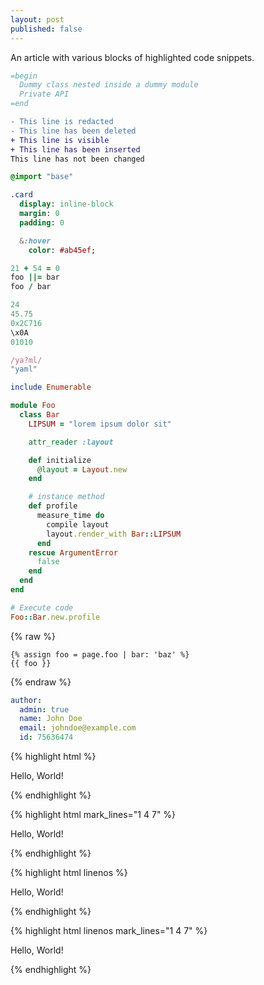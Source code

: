 ```yaml
---
layout: post
published: false
---
```


An article with various blocks of highlighted code snippets.

```ruby
=begin
  Dummy class nested inside a dummy module
  Private API
=end
```
```diff
- This line is redacted
- This line has been deleted
+ This line is visible
+ This line has been inserted
This line has not been changed
```
```sass
@import "base"

.card
  display: inline-block
  margin: 0
  padding: 0

  &:hover
    color: #ab45ef;
```
```ruby
21 + 54 = 0
foo ||= bar
foo / bar

24
45.75
0x2C716
\x0A
01010

/ya?ml/
"yaml"
```
```ruby
include Enumerable

module Foo
  class Bar
    LIPSUM = "lorem ipsum dolor sit"

    attr_reader :layout

    def initialize
      @layout = Layout.new
    end

    # instance method
    def profile
      measure_time do
        compile layout
        layout.render_with Bar::LIPSUM
      end
    rescue ArgumentError
      false
    end
  end
end

# Execute code
Foo::Bar.new.profile
```

{% raw %}
```liquid
{% assign foo = page.foo | bar: 'baz' %}
{{ foo }}
```
{% endraw %}

```yaml
author:
  admin: true
  name: John Doe
  email: johndoe@example.com
  id: 75636474
```

{% highlight html %}
<html>
  <head>
    <meta charset="utf-8" />
    <title>Hello World</title>
  </head>
  <body>
    <p>Hello, World!</p>
  </body>
</html>
{% endhighlight %}

{% highlight html mark_lines="1 4 7" %}
<html>
  <head>
    <meta charset="utf-8" />
    <title>Hello World</title>
  </head>
  <body>
    <p>Hello, World!</p>
  </body>
</html>
{% endhighlight %}

{% highlight html linenos %}
<html>
  <head>
    <meta charset="utf-8" />
    <title>Hello World</title>
  </head>
  <body>
    <p>Hello, World!</p>
  </body>
</html>
{% endhighlight %}

{% highlight html linenos mark_lines="1 4 7" %}
<html>
  <head>
    <meta charset="utf-8" />
    <title>Hello World</title>
  </head>
  <body>
    <p>Hello, World!</p>
  </body>
</html>
{% endhighlight %}
